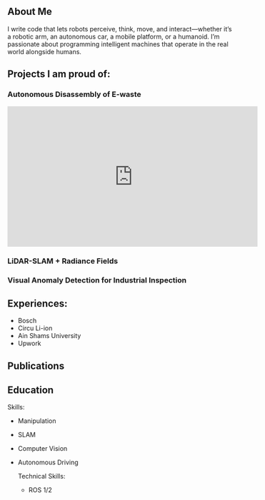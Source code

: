 ## About Me
I write code that lets robots perceive, think, move, and interact—whether it’s a robotic arm, an autonomous car, a mobile platform, or a humanoid. I’m passionate about programming intelligent machines that operate in the real world alongside humans.




## Projects I am proud of:
### Autonomous Disassembly of E-waste

<iframe width="560" height="315" src="https://www.youtube.com/watch?v=DrsZcyIvMZc" 
title="E-waste" frameborder="0" allow="accelerometer; autoplay; clipboard-write; encrypted-media; gyroscope; picture-in-picture" 
allowfullscreen></iframe>


### LiDAR-SLAM + Radiance Fields


### Visual Anomaly Detection for Industrial Inspection



## Experiences:
* Bosch
* Circu Li-ion
* Ain Shams University
* Upwork

## Publications

## Education

Skills:
* Manipulation
* SLAM
* Computer Vision
* Autonomous Driving

  Technical Skills:
  * ROS 1/2
